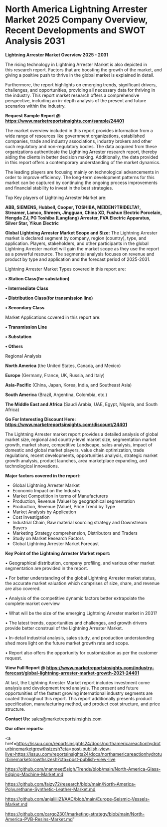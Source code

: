 # North America Lightning Arrester Market 2025 Company Overview, Recent Developments and SWOT Analysis 2031

<Strong> Lightning Arrester Market Overview 2025 - 2031</strong>

The rising technology in Lightning Arrester Market is also depicted in this research report. Factors that are boosting the growth of the market, and giving a positive push to thrive in the global market is explained in detail.

Furthermore, the report highlights on emerging trends, significant drivers, challenges, and opportunities, providing all necessary data for thriving in the industry. This report market research offers a comprehensive perspective, including an in-depth analysis of the present and future scenarios within the industry.

<strong>Request Sample Report @ <a href=https://www.marketreportsinsights.com/sample/24401>https://www.marketreportsinsights.com/sample/24401</a></strong>

The market overview included in this report provides information from a wide range of resources like government organizations, established companies, trade and industry associations, industry brokers and other such regulatory and non-regulatory bodies. The data acquired from these organizations authenticate the Lightning Arrester research report, thereby aiding the clients in better decision making. Additionally, the data provided in this report offers a contemporary understanding of the market dynamics.

The leading players are focusing mainly on technological advancements in order to improve efficiency. The long-term development patterns for this market can be captured by continuing the ongoing process improvements and financial stability to invest in the best strategies.

Top Key players of Lightning Arrester Market are:

<strong>ABB, SIEMENS, Hubbell, Cooper, TOSHIBA, MEIDEN?TRIDELTA?, Streamer, Lamco, Shreem, Jingguan, China XD, Fushun Electric Porcelain, Hengda ZJ, PG Toshiba (Langfang) Arrester, FVA Electric Apparatus, Silver Star, Yikun Electric</strong>

<strong><b>Global Lightning Arrester Market Scope and Size:</b></strong>
The Lightning Arrester market is declared segment by company, region (country), type, and application. Players, stakeholders, and other participants in the global Lightning Arrester market will gain the market scope as they use the report as a powerful resource. The segmental analysis focuses on revenue and product by type and application and the forecast period of 2025-2031.

Lightning Arrester Market Types covered in this report are:

<strong>• Station Class(for substation)

• Intermediate Class

• Distribution Class(for transmission line)

• Secondary Class</strong>

Market Applications covered in this report are:

<strong>• Transmission Line

• Substation

• Others</strong> 

Regional Analysis

<strong>North America</strong> (the United States, Canada, and Mexico)

<strong>Europe</strong> (Germany, France, UK, Russia, and Italy)

<strong>Asia-Pacific</strong> (China, Japan, Korea, India, and Southeast Asia)

<strong>South America</strong> (Brazil, Argentina, Colombia, etc.)

<strong>The Middle East and Africa</strong> (Saudi Arabia, UAE, Egypt, Nigeria, and South Africa)

<strong>Go For Interesting Discount Here: <a href=https://www.marketreportsinsights.com/discount/24401>https://www.marketreportsinsights.com/discount/24401</a></strong>

The Lightning Arrester market report provides a detailed analysis of global market size, regional and country-level market size, segmentation market growth, market share, competitive Landscape, sales analysis, impact of domestic and global market players, value chain optimization, trade regulations, recent developments, opportunities analysis, strategic market growth analysis, product launches, area marketplace expanding, and technological innovations.

<strong><b>Major factors covered in the report:</b></strong>
<ul>
  <li>Global Lightning Arrester Market </li>
  <li>Economic Impact on the Industry</li>
  <li>Market Competition in terms of Manufacturers</li>
  <li>Production, Revenue (Value) by geographical segmentation</li>
  <li>Production, Revenue (Value), Price Trend by Type</li>
  <li>Market Analysis by Application</li>
  <li>Cost Investigation</li>
  <li>Industrial Chain, Raw material sourcing strategy and Downstream Buyers</li>
  <li>Marketing Strategy comprehension, Distributors and Traders</li>
  <li>Study on Market Research Factors</li>
  <li>Global Lightning Arrester Market Forecast</li>
</ul>

<strong><b>Key Point of the Lightning Arrester Market report:</b></strong>

• Geographical distribution, company profiling, and various other market segmentation are provided in the report.

• For better understanding of the global Lightning Arrester market status, the accurate market valuation which comprises of size, share, and revenue are also covered.

• Analysis of the competitive dynamic factors better extrapolate the complete market overview

• What will be the size of the emerging Lightning Arrester market in 2031?

• The latest trends, opportunities and challenges, and growth drivers provide better construal of the Lightning Arrester Market.

• In-detail industrial analysis, sales study, and production understanding shed more light on the future market growth rate and scope.

• Report also offers the opportunity for customization as per the customer request.

<strong><b>View Full Report @ <a href=https://www.marketreportsinsights.com/industry-forecast/global-lightning-arrester-market-growth-2021-24401>https://www.marketreportsinsights.com/industry-forecast/global-lightning-arrester-market-growth-2021-24401</a></b></strong>


At last, the Lightning Arrester Market report includes investment come analysis and development trend analysis. The present and future opportunities of the fastest growing international industry segments are coated throughout this report. This report additionally presents product specification, manufacturing method, and product cost structure, and price structure.

<strong>Contact Us:</strong>
sales@marketreportsinsights.com

<strong>Our other reports:</strong>

<a href=https://issuu.com/reportsinsights24/docs/northamericareactionhydroturbinemarketgrowthsizesh?cta=post-publish-view-live>https://issuu.com/reportsinsights24/docs/northamericareactionhydroturbinemarketgrowthsizesh?cta=post-publish-view-live</a>

<a href=https://github.com/manmeet5sigh/Trends/blob/main/North-America-Glass-Edging-Machine-Market.md>https://github.com/manmeet5sigh/Trends/blob/main/North-America-Glass-Edging-Machine-Market.md</a>

<a href=https://github.com/faizy72/research/blob/main/North-America-Polyurethane-Synthetic-Leather-Market.md>https://github.com/faizy72/research/blob/main/North-America-Polyurethane-Synthetic-Leather-Market.md</a>

<a href=https://github.com/anjaliiii21/AAC/blob/main/Europe-Seismic-Vessels-Market.md>https://github.com/anjaliiii21/AAC/blob/main/Europe-Seismic-Vessels-Market.md</a>

<a href=https://github.com/cargo2301/marketing-strategy/blob/main/North-America-PVB-Resins-Market.md>https://github.com/cargo2301/marketing-strategy/blob/main/North-America-PVB-Resins-Market.md</a>"
